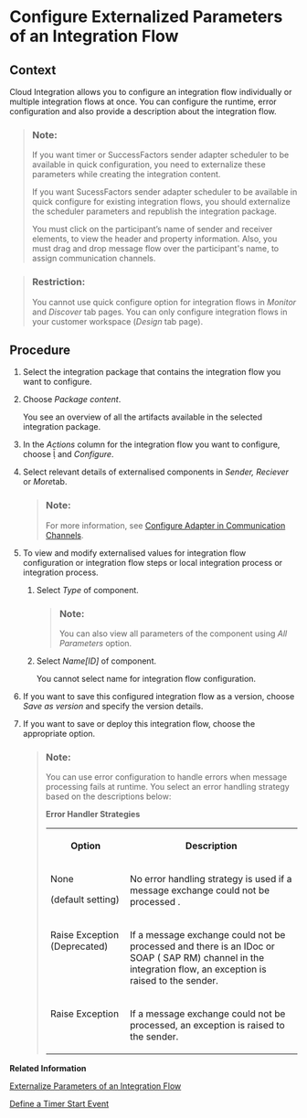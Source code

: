 <!-- loio462a4782db7b485b94ffce5b6fe22c31 -->

<link rel="stylesheet" type="text/css" href="../css/sap-icons.css"/>

# Configure Externalized Parameters of an Integration Flow



## Context

Cloud Integration allows you to configure an integration flow individually or multiple integration flows at once. You can configure the runtime, error configuration and also provide a description about the integration flow.

> ### Note:  
> If you want timer or SuccessFactors sender adapter scheduler to be available in quick configuration, you need to externalize these parameters while creating the integration content.
> 
> If you want SucessFactors sender adapter scheduler to be available in quick configure for existing integration flows, you should externalize the scheduler parameters and republish the integration package.
> 
> You must click on the participant’s name of sender and receiver elements, to view the header and property information. Also, you must drag and drop message flow over the participant's name, to assign communication channels.

> ### Restriction:  
> You cannot use quick configure option for integration flows in *Monitor* and *Discover* tab pages. You can only configure integration flows in your customer workspace \(*Design* tab page\).



## Procedure

1.  Select the integration package that contains the integration flow you want to configure.

2.  Choose *Package content*.

    You see an overview of all the artifacts available in the selected integration package.

3.  In the *Actions* column for the integration flow you want to configure, choose <span class="SAP-icons"></span> and *Configure*.

4.  Select relevant details of externalised components in *Sender, Reciever* or *More*tab.

    > ### Note:  
    > For more information, see [Configure Adapter in Communication Channels](https://help.sap.com/viewer/368c481cd6954bdfa5d0435479fd4eaf/Cloud/en-US/1f066330e8314324bf3ebe3b6adc21b2.html).

5.  To view and modify externalised values for integration flow configuration or integration flow steps or local integration process or integration process.

    1.  Select *Type* of component.

        > ### Note:  
        > You can also view all parameters of the component using *All Parameters* option.

    2.  Select *Name\[ID\]* of component.

        You cannot select name for integration flow configuration.


6.  If you want to save this configured integration flow as a version, choose *Save as version* and specify the version details.

7.  If you want to save or deploy this integration flow, choose the appropriate option.

    > ### Note:  
    > You can use error configuration to handle errors when message processing fails at runtime. You select an error handling strategy based on the descriptions below:
    > 
    > **Error Handler Strategies**
    > 
    > 
    > <table>
    > <tr>
    > <th valign="top">
    > 
    > Option
    > 
    > 
    > 
    > </th>
    > <th valign="top">
    > 
    > Description
    > 
    > 
    > 
    > </th>
    > </tr>
    > <tr>
    > <td valign="top">
    > 
    > None
    > 
    > \(default setting\)
    > 
    > 
    > 
    > </td>
    > <td valign="top">
    > 
    > No error handling strategy is used if a message exchange could not be processed .
    > 
    > 
    > 
    > </td>
    > </tr>
    > <tr>
    > <td valign="top">
    > 
    > Raise Exception \(Deprecated\)
    > 
    > 
    > 
    > </td>
    > <td valign="top">
    > 
    > If a message exchange could not be processed and there is an IDoc or SOAP \( SAP RM\) channel in the integration flow, an exception is raised to the sender.
    > 
    > 
    > 
    > </td>
    > </tr>
    > <tr>
    > <td valign="top">
    > 
    > Raise Exception
    > 
    > 
    > 
    > </td>
    > <td valign="top">
    > 
    > If a message exchange could not be processed, an exception is raised to the sender.
    > 
    > 
    > 
    > </td>
    > </tr>
    > </table>


**Related Information**  


[Externalize Parameters of an Integration Flow](externalize-parameters-of-an-integration-flow-45b2a07.md "")

[Define a Timer Start Event](define-a-timer-start-event-ae14ad7.md "You can configure an integration flow to automatically start and run on a particular schedule.")

